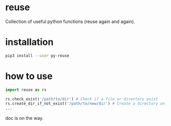 # reuse
Collection of useful python functions (reuse again and again).

# installation
```bash
pip3 install --user py-reuse
```

# how to use
```python
import reuse as rs

rs.check_exist('/path/to/dir') # Check if a file or directory exist
rs.create_dir_if_not_exist('/path/to/new/dir') # Create a directory only when it didn't exist
...

```
doc is on the way.

